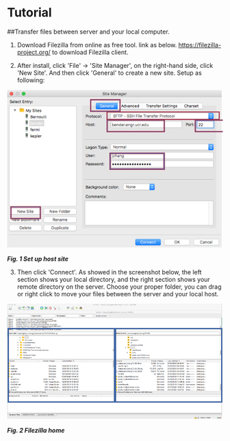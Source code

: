 # Tutorial
##Transfer files between server and your local computer.

1. Download Filezilla from online as free tool. link as below.
https://filezilla-project.org/ to download Filezilla client.

2. After install, click 'File' -> 'Site Manager', on the right-hand side, click 'New Site'. And then click 'General' to create a new site. Setup as following:

![sitemanager](images/sitemanager.png)

_**Fig. 1 Set up host site**_


3. Then click 'Connect'. As showed in the screenshot below, the left section shows your local directory, and the right section shows your remote directory on the server. Choose your proper folder, you can drag or right click to move your files between the server and your local host. 

![home](images/home.png)

_**Fig. 2 Filezilla home**_
